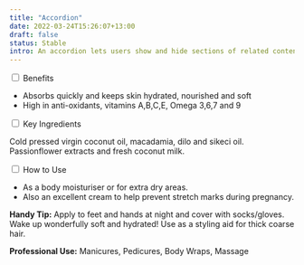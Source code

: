 ```yaml
---
title: "Accordion"
date: 2022-03-24T15:26:07+13:00
draft: false
status: Stable
intro: An accordion lets users show and hide sections of related content on a page.
---
```


<div class="pf-accordion" role="group">
	<div class="pf-accordion-item">
		<input type="checkbox" id="acd-Benefits" aria-describedby="hint-Benefits">
		<label for="acd-Benefits">
			Benefits
			<span class="pf-accordion-icon" aria-hidden="true"></span>
		</label>
		<div class="pf-accordion-content" id="hint-Benefits">
			<ul>
				<li>Absorbs quickly and keeps skin hydrated, nourished and soft&nbsp;</li>
				<li>High in anti-oxidants, vitamins A,B,C,E, Omega 3,6,7 and 9</li>
			</ul>
		</div>
	</div>
	<div class="pf-accordion-item">
		<input type="checkbox" id="acd-KeyIng" aria-describedby="hint-KeyIngredients">
		<label for="acd-KeyIng">
			Key Ingredients
			<span class="pf-accordion-icon" aria-hidden="true"></span>
		</label>
		<div class="pf-accordion-content" id="hint-KeyIngredients">
			<p>Cold pressed virgin coconut oil, macadamia, dilo and sikeci oil. Passionflower extracts and fresh coconut milk.</p>
		</div>
	</div>
	<div class="pf-accordion-item">
		<input type="checkbox" id="acd-Howto" aria-describedby="hint-HowToUse">
		<label for="acd-Howto">
			How to Use
			<span class="pf-accordion-icon" aria-hidden="true"></span>
		</label>
		<div class="pf-accordion-content" id="hint-HowToUse">
			<ul>
				<li>As a body moisturiser or for extra dry areas.</li>
				<li>Also an excellent cream to help prevent stretch marks during pregnancy.</li>
			</ul>
			<p><b>Handy Tip:</b> Apply to feet and hands at night and cover with socks/gloves. Wake up wonderfully soft and hydrated! Use as a styling aid for thick coarse hair.</p>
			<p><b>Professional Use:</b> Manicures, Pedicures, Body Wraps, Massage</p>
		</div>
	</div>
</div>

<script type="text/plain" class="language-markup">
<div class="pf-accordion" role="group">
	<div class="pf-accordion-item">
		<input type="checkbox" id="acd-Benefits" aria-describedby="hint-Benefits">
		<label for="acd-Benefits">
			Benefits
			<span class="pf-accordion-icon" aria-hidden="true"></span>
		</label>
		<div class="pf-accordion-content" id="hint-Benefits">
			<ul>
				<li>Absorbs quickly and keeps skin hydrated, nourished and soft&nbsp;</li>
				<li>High in anti-oxidants, vitamins A,B,C,E, Omega 3,6,7 and 9</li>
			</ul>
		</div>
	</div>
	<div class="pf-accordion-item">
		<input type="checkbox" id="acd-KeyIng" aria-describedby="hint-KeyIngredients">
		<label for="acd-KeyIng">
			Key Ingredients
			<span class="pf-accordion-icon" aria-hidden="true"></span>
		</label>
		<div class="pf-accordion-content" id="hint-KeyIngredients">
			<p>Cold pressed virgin coconut oil, macadamia, dilo and sikeci oil. Passionflower extracts and fresh coconut milk.</p>
		</div>
	</div>
	<div class="pf-accordion-item">
		<input type="checkbox" id="acd-Howto" aria-describedby="hint-HowToUse">
		<label for="acd-Howto">
			How to Use
			<span class="pf-accordion-icon" aria-hidden="true"></span>
		</label>
		<div class="pf-accordion-content" id="hint-HowToUse">
			<ul>
				<li>As a body moisturiser or for extra dry areas.</li>
				<li>Also an excellent cream to help prevent stretch marks during pregnancy.</li>
			</ul>
			<p><b>Handy Tip:</b> Apply to feet and hands at night and cover with socks/gloves. Wake up wonderfully soft and hydrated! Use as a styling aid for thick coarse hair.</p>
			<p><b>Professional Use:</b> Manicures, Pedicures, Body Wraps, Massage</p>
		</div>
	</div>
</div>
</script>
